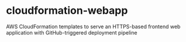 # cloudformation-webapp
AWS CloudFormation templates to serve an HTTPS-based frontend web application with GitHub-triggered deployment pipeline
